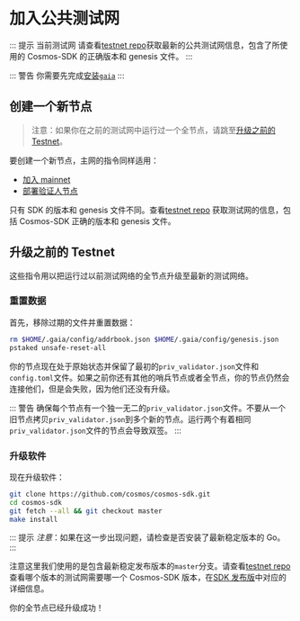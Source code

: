 # 加入公共测试网

::: 提示 当前测试网
请查看[testnet repo](https://github.com/cosmos/testnets)获取最新的公共测试网信息，包含了所使用的 Cosmos-SDK 的正确版本和 genesis 文件。
:::

::: 警告
你需要先完成[安装`gaia`](./installation.md)
:::

## 创建一个新节点

> 注意：如果你在之前的测试网中运行过一个全节点，请跳至[升级之前的 Testnet](#upgrading-from-previous-testnet)。

要创建一个新节点，主网的指令同样适用：

- [加入 mainnet](./join-mainnet.md)
- [部署验证人节点](./validators/validator-setup.md)

只有 SDK 的版本和 genesis 文件不同。查看[testnet repo](https://github.com/cosmos/testnets)
获取测试网的信息，包括 Cosmos-SDK 正确的版本和 genesis 文件。

## 升级之前的 Testnet

这些指令用以把运行过以前测试网络的全节点升级至最新的测试网络。

### 重置数据

首先，移除过期的文件并重置数据：

```bash
rm $HOME/.gaia/config/addrbook.json $HOME/.gaia/config/genesis.json
pstaked unsafe-reset-all
```

你的节点现在处于原始状态并保留了最初的`priv_validator.json`文件和`config.toml`文件。如果之前你还有其他的哨兵节点或者全节点，你的节点仍然会连接他们，但是会失败，因为他们还没有升级。

::: 警告
确保每个节点有一个独一无二的`priv_validator.json`文件。不要从一个旧节点拷贝`priv_validator.json`到多个新的节点。运行两个有着相同`priv_validator.json`文件的节点会导致双签。
:::

### 升级软件

现在升级软件：

```bash
git clone https://github.com/cosmos/cosmos-sdk.git
cd cosmos-sdk
git fetch --all && git checkout master
make install
```

::: 提示
_注意_：如果在这一步出现问题，请检查是否安装了最新稳定版本的 Go。
:::

注意这里我们使用的是包含最新稳定发布版本的`master`分支。请查看[testnet repo](https://github.com/cosmos/testnets)查看哪个版本的测试网需要哪一个 Cosmos-SDK 版本，在[SDK 发布版](https://github.com/cosmos/cosmos-sdk/releases)中对应的详细信息。

你的全节点已经升级成功！
